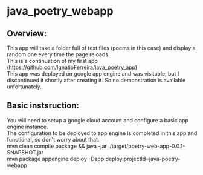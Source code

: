 # java_poetry_webapp

## Overview:
This app will take a folder full of text files (poems in this case) and display a random one every time the page reloads.  
This is a continuation of my first app (https://github.com/IgnatioFerreira/java_poetry_app)  
This app was deployed on google app engine and was visitable, but I discontinued it shortly after creating it. So no demonstration is available unfortunately. 

## Basic instsruction:
You will need to setup a google cloud account and configure a basic app engine instance.  
The configuration to be deployed to app engine is completed in this app and functional, so don't worry about that.  
mvn clean compile package && java -jar ./target/poetry-web-app-0.0.1-SNAPSHOT.jar  
mvn package appengine:deploy -Dapp.deploy.projectId=java-poetry-webapp  

